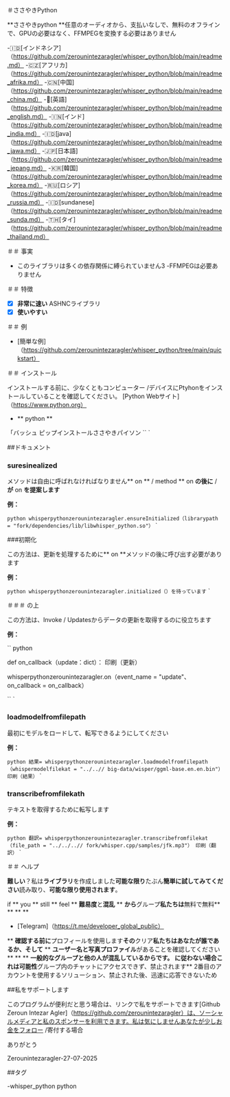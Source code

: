 ＃ささやきPython

**ささやきpython **任意のオーディオから、支払いなしで、無料のオフラインで、GPUの必要はなく、FFMPEGを変換する必要はありません

-🇮🇩[インドネシア]（https://github.com/zerounintezaragler/whisper_python/blob/main/readme.md）
-🇨🇿[アフリカ]（https://github.com/zerounintezaragler/whisper_python/blob/main/readme_afrika.md）
-🇨🇳[中国]（https://github.com/zerounintezaragler/whisper_python/blob/main/readme_china.md）
-🏴󠁧󠁢󠁥󠁮󠁧󠁿[英語]（https://github.com/zerounintezaragler/whisper_python/blob/main/readme_english.md）
-🇮🇳[インド]（https://github.com/zerounintezaragler/whisper_python/blob/main/readme_india.md）
-🇮🇩[java]（https://github.com/zerounintezaragler/whisper_python/blob/main/readme_jawa.md）
-🇯🇵[日本語]（https://github.com/zerounintezaragler/whisper_python/blob/main/readme_jepang.md）
-🇰🇷[韓国]（https://github.com/zerounintezaragler/whisper_python/blob/main/readme_korea.md）
-🇷🇺[ロシア]（https://github.com/zerounintezaragler/whisper_python/blob/main/readme_russia.md）
-🇮🇩[sundanese]（https://github.com/zerounintezaragler/whisper_python/blob/main/readme_sunda.md）
-🇹🇭[タイ]（https://github.com/zerounintezaragler/whisper_python/blob/main/readme_thailand.md）

＃＃ 事実

 - このライブラリは多くの依存関係に縛られていません3
-FFMPEGは必要ありません

＃＃ 特徴

 -  [x] **非常に速い** ASHNCライブラリ
 -  [x] **使いやすい**

＃＃ 例

 -  [簡単な例]（https://github.com/zerounintezaragler/whisper_python/tree/main/quickstart）

＃＃ インストール

インストールする前に、少なくともコンピューター /デバイスにPtyhonをインストールしていることを確認してください。 [Python Webサイト]（https://www.python.org）

 -  ** python **

  「バッシュ
  ピップインストールささやきパイソン
  `` `

##ドキュメント

### suresinealized

メソッドは自由に呼ばれなければなりません** on ** / method ** on **の後に** / **が** on **を提案します**

**例：**

`` python
  whisperpythonzerounintezaragler.ensureInitialized（librarypath = "fork/dependencies/lib/libwhisper_python.so"）
`` `

###初期化

この方法は、更新を処理するために** on **メソッドの後に呼び出す必要があります

**例：**

`` python
  whisperpythonzerounintezaragler.initialized（）を待っています
`` `

＃＃＃ の上

この方法は、Invoke / Updatesからデータの更新を取得するのに役立ちます

**例：**

`` python

  def on_callback（update：dict）：
    印刷（更新）

  whisperpythonzerounintezaragler.on（event_name = "update"、on_callback = on_callback）
  
`` `


### loadmodelfromfilepath

最初にモデルをロードして、転写できるようにしてください

**例：**

`` python
    結果= whisperpythonzerounintezaragler.loadmodelfromfilepath（whispermodelfilekat = "../..// big-data/wisper/ggml-base.en.en.bin"）
    印刷（結果）
`` `


### transcribefromfilekath

テキストを取得するために転写します

**例：**

`` python
    翻訳= whisperpythonzerounintezaragler.transcribefromfilekat（file_path = "../../..// fork/whisper.cpp/samples/jfk.mp3"）
    印刷（翻訳）
`` `

＃＃ ヘルプ

**難しい**？私は**ライブラリ**を作成しました**可能な限り**たぶん**簡単に試してみてください**読み取り、**可能な限り使用されます**。 

if ** you ** still ** feel ** **難易度**と**混乱** ** **から**グループ**私たちは**無料で無料** ** ** **

 -  [Telegram]（https://t.me/developer_global_public）

** **確認する前に**プロフィールを使用します**その**クリア**私たちはあなたが誰であるか、そして** ** **ユーザー名と写真プロファイル**があることを確認してください** ** ** **一般的なグループと他の人が混乱しているからです。 **に従わない場合**これは可能性**グループ内のチャットにアクセスできず、禁止されます** 2番目のアカウントを使用するソリューション、禁止された後、迅速に応答できないため


##私をサポートします

このプログラムが便利だと思う場合は、リンクで私をサポートできます[Github Zeroun Intezar Agler]（https://github.com/zerounintezaragler）は、ソーシャルメディアと私のスポンサーを利用できます。私は気にしませんあなたが少しお金をフォロー /寄付する場合

ありがとう

Zerounintezaragler-27-07-2025


##タグ

-whisper_python python